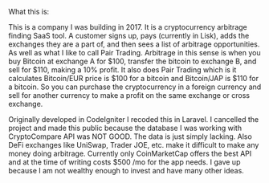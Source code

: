 What this is:

This is a company I was building in 2017. It is a cryptocurrency arbitrage finding SaaS tool. A customer signs up, pays (currently in Lisk), adds the exchanges they are a part of, and then sees a list of arbitrage opportunities. As well as what I like to call Pair Trading. Arbitrage in this sense is when you buy Bitcoin at exchange A for $100, transfer the bitcoin to exchange B, and sell for $110, making a 10% profit. It also does Pair Trading which is it calculates Bitcoin/EUR price is $100 for a bitcoin and Bitcoin/JAP is $110 for a bitcoin. So you can purchase the cryptocurrency in a foreign currency and sell for another currency to make a profit on the same exchange or cross exchange.

Originally developed in CodeIgniter I recoded this in Laravel. I cancelled the project and made this public because the database I was working with CryptoCompare API was NOT GOOD. The data is just simply lacking. Also DeFi exchanges like UniSwap, Trader JOE, etc. make it difficult to make any money doing arbitrage. Currently only CoinMarketCap offers the best API and at the time of writing costs $500 /mo for the app needs. I gave up because I am not wealthy enough to invest and have many other ideas.
